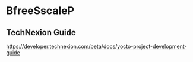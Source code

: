 # BfreeSscaleP

## TechNexion Guide

https://developer.technexion.com/beta/docs/yocto-project-development-guide
